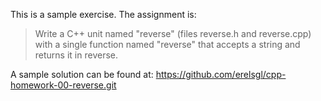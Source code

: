 This is a sample exercise.
The assignment is:

> Write a C++ unit named "reverse" (files reverse.h and reverse.cpp)
with a single function named "reverse"
that accepts a string and returns it in reverse.

A sample solution can be found at:
https://github.com/erelsgl/cpp-homework-00-reverse.git
